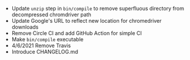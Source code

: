 - Update `unzip` step in `bin/compile` to remove superfluous directory from decompressed chromdriver path
- Update Google's URL to reflect new location for chromedriver downloads
- Remove Circle CI and add GitHub Action for simple CI
- Make `bin/compile` executable
- 4/6/2021 Remove Travis
- Introduce CHANGELOG.md
